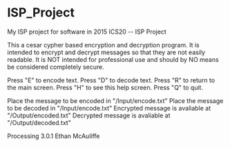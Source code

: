 # ISP_Project
My ISP project for software in 2015
ICS20  -- ISP Project

This a cesar cypher based encryption and decryption program. It is intended to encrypt and decrypt messages so that they are not easily readable. It is NOT intended for professional use and should by NO means be considered completely secure.

Press "E" to encode text.
Press "D" to decode text.
Press "R" to return to the main screen.
Press "H" to see this help screen.
Press "Q" to quit.

Place the message to be encoded in "/Input/encode.txt"
Place the message to be decoded in "/Input/encode.txt"
Encrypted message is avaliable at "/Output/encoded.txt"
Decrypted message is avaliable at "/Output/decoded.txt"

Processing 3.0.1  Ethan McAuliffe
